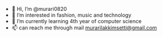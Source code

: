 - 👋 Hi, I’m @murari0820
- 👀 I’m interested in fashion, music and technology
- 🌱 I’m currently learning 4th year of computer science
- 📫 can reach me through mail murarilakkimsetti@gmail.com

<!---
murari0820/murari0820 is a ✨ special ✨ repository because its `README.md` (this file) appears on your GitHub profile.
You can click the Preview link to take a look at your changes.
--->
